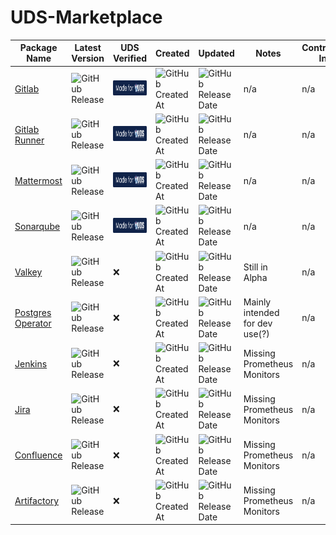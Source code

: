 # UDS-Marketplace

| Package Name                                                                          | Latest Version                                                                                                  | UDS Verified                                                                                                                                                                         | Created                                                                                                                          | Updated                                                                                                                              | Notes                          | Contracting Info |
| ------------------------------------------------------------------------------------- | --------------------------------------------------------------------------------------------------------------- | ------------------------------------------------------------------------------------------------------------------------------------------------------------------------------------ | -------------------------------------------------------------------------------------------------------------------------------- | ------------------------------------------------------------------------------------------------------------------------------------ | ------------------------------ | ---------------- |
| [Gitlab](https://github.com/defenseunicorns/uds-package-gitlab)                       | ![GitHub Release](https://img.shields.io/github/v/release/defenseunicorns/uds-package-gitlab?label=)            | [<img alt="Made for UDS" src="https://raw.githubusercontent.com/defenseunicorns/uds-common/main/docs/made-for-uds.svg" height="24px"/>](https://github.com/defenseunicorns/uds-core) | ![GitHub Created At](https://img.shields.io/github/created-at/defenseunicorns/uds-package-gitlab?label=&color=141414)            | ![GitHub Release Date](https://img.shields.io/github/release-date/defenseunicorns/uds-package-gitlab?label=&color=141414)            | n/a                            | n/a              |
| [Gitlab Runner](https://github.com/defenseunicorns/uds-package-gitlab-runner)         | ![GitHub Release](https://img.shields.io/github/v/release/defenseunicorns/uds-package-gitlab-runner?label=)     | [<img alt="Made for UDS" src="https://raw.githubusercontent.com/defenseunicorns/uds-common/main/docs/made-for-uds.svg" height="24px"/>](https://github.com/defenseunicorns/uds-core) | ![GitHub Created At](https://img.shields.io/github/created-at/defenseunicorns/uds-package-gitlab-runner?label=&color=141414)     | ![GitHub Release Date](https://img.shields.io/github/release-date/defenseunicorns/uds-package-gitlab-runner?label=&color=141414)     | n/a                            | n/a              |
| [Mattermost](https://github.com/defenseunicorns/uds-package-mattermost)               | ![GitHub Release](https://img.shields.io/github/v/release/defenseunicorns/uds-package-mattermost?label=)        | [<img alt="Made for UDS" src="https://raw.githubusercontent.com/defenseunicorns/uds-common/main/docs/made-for-uds.svg" height="24px"/>](https://github.com/defenseunicorns/uds-core) | ![GitHub Created At](https://img.shields.io/github/created-at/defenseunicorns/uds-package-mattermost?label=&color=141414)        | ![GitHub Release Date](https://img.shields.io/github/release-date/defenseunicorns/uds-package-mattermost?label=&color=141414)        | n/a                            | n/a              |
| [Sonarqube](https://github.com/defenseunicorns/uds-package-sonarqube)                 | ![GitHub Release](https://img.shields.io/github/v/release/defenseunicorns/uds-package-sonarqube?label=)         | [<img alt="Made for UDS" src="https://raw.githubusercontent.com/defenseunicorns/uds-common/main/docs/made-for-uds.svg" height="24px"/>](https://github.com/defenseunicorns/uds-core) | ![GitHub Created At](https://img.shields.io/github/created-at/defenseunicorns/uds-package-sonarqube?label=&color=141414)         | ![GitHub Release Date](https://img.shields.io/github/release-date/defenseunicorns/uds-package-sonarqube?label=&color=141414)         | n/a                            | n/a              |
| [Valkey](https://github.com/defenseunicorns/uds-package-valkey)                       | ![GitHub Release](https://img.shields.io/github/v/release/defenseunicorns/uds-package-valkey?label=)            | :x:                                                                                                                                                                                  | ![GitHub Created At](https://img.shields.io/github/created-at/defenseunicorns/uds-package-valkey?label=&color=141414)            | ![GitHub Release Date](https://img.shields.io/github/release-date/defenseunicorns/uds-package-valkey?label=&color=141414)            | Still in Alpha                 | n/a              |
| [Postgres Operator](https://github.com/defenseunicorns/uds-package-postgres-operator) | ![GitHub Release](https://img.shields.io/github/v/release/defenseunicorns/uds-package-postgres-operator?label=) | :x:                                                                                                                                                                                  | ![GitHub Created At](https://img.shields.io/github/created-at/defenseunicorns/uds-package-postgres-operator?label=&color=141414) | ![GitHub Release Date](https://img.shields.io/github/release-date/defenseunicorns/uds-package-postgres-operator?label=&color=141414) | Mainly intended for dev use(?) | n/a              |
| [Jenkins](https://github.com/defenseunicorns/uds-package-jenkins)                     | ![GitHub Release](https://img.shields.io/github/v/release/defenseunicorns/uds-package-jenkins?label=)           | :x:                                                                                                                                                                                  | ![GitHub Created At](https://img.shields.io/github/created-at/defenseunicorns/uds-package-jenkins?label=&color=141414)           | ![GitHub Release Date](https://img.shields.io/github/release-date/defenseunicorns/uds-package-jenkins?label=&color=141414)           | Missing Prometheus Monitors    | n/a              |
| [Jira](https://github.com/defenseunicorns/uds-package-jira)                           | ![GitHub Release](https://img.shields.io/github/v/release/defenseunicorns/uds-package-jira?label=)              | :x:                                                                                                                                                                                  | ![GitHub Created At](https://img.shields.io/github/created-at/defenseunicorns/uds-package-jira?label=&color=141414)              | ![GitHub Release Date](https://img.shields.io/github/release-date/defenseunicorns/uds-package-jira?label=&color=141414)              | Missing Prometheus Monitors    | n/a              |
| [Confluence](https://github.com/defenseunicorns/uds-package-confluence)               | ![GitHub Release](https://img.shields.io/github/v/release/defenseunicorns/uds-package-confluence?label=)        | :x:                                                                                                                                                                                  | ![GitHub Created At](https://img.shields.io/github/created-at/defenseunicorns/uds-package-confluence?label=&color=141414)        | ![GitHub Release Date](https://img.shields.io/github/release-date/defenseunicorns/uds-package-confluence?label=&color=141414)        | Missing Prometheus Monitors    | n/a              |
| [Artifactory](https://github.com/defenseunicorns/uds-package-artifactory)             | ![GitHub Release](https://img.shields.io/github/v/release/defenseunicorns/uds-package-artifactory?label=)       | :x:                                                                                                                                                                                  | ![GitHub Created At](https://img.shields.io/github/created-at/defenseunicorns/uds-package-artifactory?label=&color=141414)       | ![GitHub Release Date](https://img.shields.io/github/release-date/defenseunicorns/uds-package-artifactory?label=&color=141414)       | Missing Prometheus Monitors    | n/a              |
